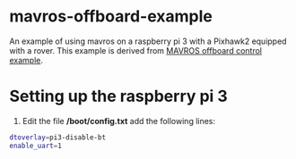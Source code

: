 # mavros-offboard-example
An example of using mavros on a raspberry pi 3 with a Pixhawk2 equipped with a rover.
This example is derived from [MAVROS offboard control example](https://dev.px4.io/en/ros/mavros_offboard.html). 

# Setting up the raspberry pi 3

1. Edit the file **/boot/config.txt** add the following lines:

```bash
dtoverlay=pi3-disable-bt
enable_uart=1
```
